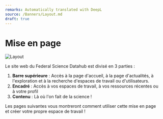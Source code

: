 ```yaml
---
remarks: Automatically translated with DeepL
source: /Banners/Layout.md
draft: true
---
```


# Mise en page

![Layout](https://github.com/ssc-sp/datahub-docs/assets/56747050/838daca4-be3a-4cbd-91a1-5ebf536fb3c6)

Le site web du Federal Science Datahub est divisé en 3 parties :
1. **Barre supérieure** : Accès à la page d'accueil, à la page d'actualités, à l'exploration et à la recherche d'espaces de travail ou d'utilisateurs.
2. **Encadré** : Accès à vos espaces de travail, à vos ressources récentes ou à votre profil
3. **Contenu** : Là où l'on fait de la science !

Les pages suivantes vous montreront comment utiliser cette mise en page et créer votre propre espace de travail !
